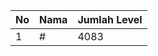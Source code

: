 | No | Nama            | Jumlah Level |
|----|-----------------|--------------|
| 1  | #    |    4083        |
